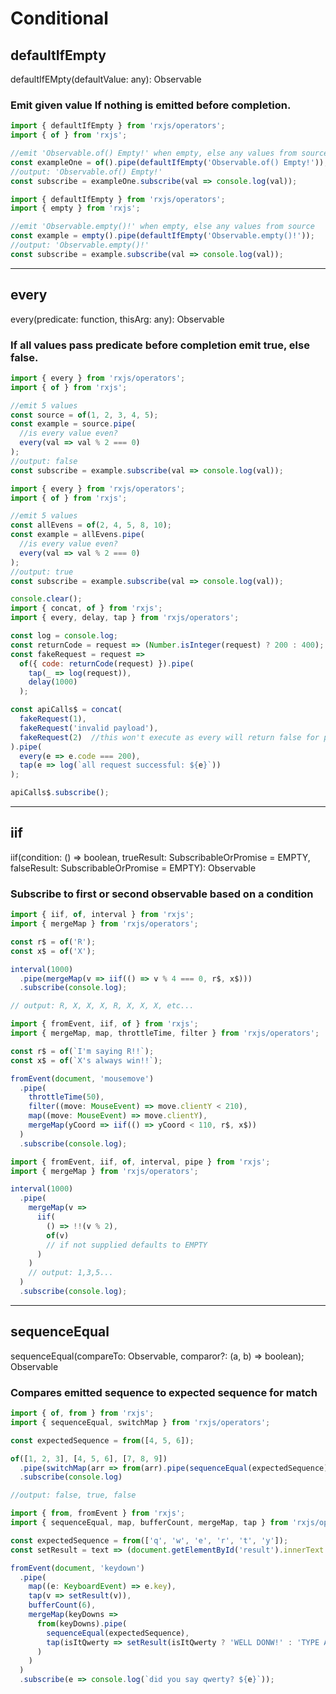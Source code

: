 # Conditional

## defaultIfEmpty

defaultIfEMpty(defaultValue: any): Observable

### Emit given value If nothing is emitted before completion.

```js
import { defaultIfEmpty } from 'rxjs/operators';
import { of } from 'rxjs';

//emit 'Observable.of() Empty!' when empty, else any values from source
const exampleOne = of().pipe(defaultIfEmpty('Observable.of() Empty!'));
//output: 'Observable.of() Empty!'
const subscribe = exampleOne.subscribe(val => console.log(val));
```

```js
import { defaultIfEmpty } from 'rxjs/operators';
import { empty } from 'rxjs';

//emit 'Observable.empty()!' when empty, else any values from source
const example = empty().pipe(defaultIfEmpty('Observable.empty()!'));
//output: 'Observable.empty()!'
const subscribe = example.subscribe(val => console.log(val));
```
___

## every

every(predicate: function, thisArg: any): Observable

### If all values pass predicate before completion emit true, else false.

```js
import { every } from 'rxjs/operators';
import { of } from 'rxjs';

//emit 5 values
const source = of(1, 2, 3, 4, 5);
const example = source.pipe(
  //is every value even?
  every(val => val % 2 === 0)
);
//output: false
const subscribe = example.subscribe(val => console.log(val));
```

```js
import { every } from 'rxjs/operators';
import { of } from 'rxjs';

//emit 5 values
const allEvens = of(2, 4, 5, 8, 10);
const example = allEvens.pipe(
  //is every value even?
  every(val => val % 2 === 0)
);
//output: true
const subscribe = example.subscribe(val => console.log(val));
```

```js
console.clear();
import { concat, of } from 'rxjs';
import { every, delay, tap } from 'rxjs/operators';

const log = console.log;
const returnCode = request => (Number.isInteger(request) ? 200 : 400);
const fakeRequest = request =>
  of({ code: returnCode(request) }).pipe(
    tap(_ => log(request)),
    delay(1000)
  );

const apiCalls$ = concat(
  fakeRequest(1),
  fakeRequest('invalid payload'),
  fakeRequest(2)  //this won't execute as every will return false for previous line
).pipe(
  every(e => e.code === 200),
  tap(e => log(`all request successful: ${e}`))
);

apiCalls$.subscribe();
```
___

## iif

iif(condition: () => boolean, trueResult: SubscribableOrPromise = EMPTY, falseResult: SubscribableOrPromise = EMPTY): Observable

### Subscribe to first or second observable based on a condition

```js
import { iif, of, interval } from 'rxjs';
import { mergeMap } from 'rxjs/operators';

const r$ = of('R');
const x$ = of('X');

interval(1000)
  .pipe(mergeMap(v => iif(() => v % 4 === 0, r$, x$)))
  .subscribe(console.log);

// output: R, X, X, X, R, X, X, X, etc...
```

```js
import { fromEvent, iif, of } from 'rxjs';
import { mergeMap, map, throttleTime, filter } from 'rxjs/operators';

const r$ = of(`I'm saying R!!`);
const x$ = of(`X's always win!!`);

fromEvent(document, 'mousemove')
  .pipe(
    throttleTime(50),
    filter((move: MouseEvent) => move.clientY < 210),
    map((move: MouseEvent) => move.clientY),
    mergeMap(yCoord => iif(() => yCoord < 110, r$, x$))
  )
  .subscribe(console.log);
```

```js
import { fromEvent, iif, of, interval, pipe } from 'rxjs';
import { mergeMap } from 'rxjs/operators';

interval(1000)
  .pipe(
    mergeMap(v =>
      iif(
        () => !!(v % 2),
        of(v)
        // if not supplied defaults to EMPTY
      )
    )
    // output: 1,3,5...
  )
  .subscribe(console.log);
```
___

## sequenceEqual

sequenceEqual(compareTo: Observable, comparor?: (a, b) => boolean); Observable

### Compares emitted sequence to expected sequence for match

```js
import { of, from } from 'rxjs';
import { sequenceEqual, switchMap } from 'rxjs/operators';

const expectedSequence = from([4, 5, 6]);

of([1, 2, 3], [4, 5, 6], [7, 8, 9])
  .pipe(switchMap(arr => from(arr).pipe(sequenceEqual(expectedSequence))))
  .subscribe(console.log)

//output: false, true, false
```

```js
import { from, fromEvent } from 'rxjs';
import { sequenceEqual, map, bufferCount, mergeMap, tap } from 'rxjs/operators';

const expectedSequence = from(['q', 'w', 'e', 'r', 't', 'y']);
const setResult = text => (document.getElementById('result').innerText = text);

fromEvent(document, 'keydown')
  .pipe(
    map((e: KeyboardEvent) => e.key),
    tap(v => setResult(v)),
    bufferCount(6),
    mergeMap(keyDowns =>
      from(keyDowns).pipe(
        sequenceEqual(expectedSequence),
        tap(isItQwerty => setResult(isItQwerty ? 'WELL DONW!' : 'TYPE AGAIN!'))
      )
    )
  )
  .subscribe(e => console.log(`did you say qwerty? ${e}`));
```
